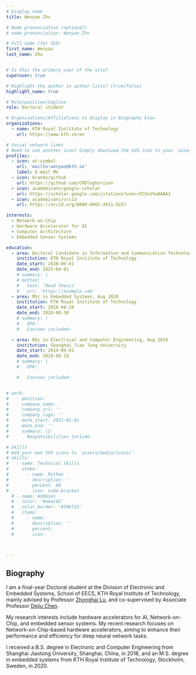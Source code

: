 ```yaml
---
# Display name
title: Wenyao Zhu

# Name pronunciation (optional)
# name_pronunciation: Wenyao Zhu

# Full name (for SEO)
first_name: Wenyao
last_name: Zhu


# Is this the primary user of the site?
superuser: true

# Highlight the author in author lists? (true/false)
highlight_name: true

# Role/position/tagline
role: Doctoral student

# Organizations/Affiliations to display in Biography blox
organizations:
  - name: KTH Royal Institute of Technology
    url: https://www.kth.se/en

# Social network links
# Need to use another icon? Simply download the SVG icon to your `assets/media/icons/` folder.
profiles:
  - icon: at-symbol
    url: 'mailto:wenyao@kth.se'
    label: E-mail Me
  - icon: brands/github
    url: https://github.com/CRDloghorizon
  - icon: academicons/google-scholar
    url: https://scholar.google.com/citations?user=TCOxUYwAAAAJ
  - icon: academicons/orcid
    url: https://orcid.org/0000-0002-4911-0257

interests:
  - Network-on-Chip
  - Hardware Accelerator for AI
  - Computer Architecture
  - Embedded Sensor Systems

education:
  - area: Doctoral Candidate in Information and Communication Technology, Apr 2025 (Expected)
    institution: KTH Royal Institute of Technology
    date_start: 2020-09-01
    date_end: 2025-04-01
    # summary: |
    # button:
    #   text: 'Read Thesis'
    #   url: 'https://example.com'
  - area: MSc in Embedded Systems, Aug 2020
    institution: KTH Royal Institute of Technology
    date_start: 2018-08-28
    date_end: 2020-08-30
    # summary: |
    #   GPA: 
    #   Courses included:

  - area: BSc in Electrical and Computer Engineering, Aug 2018
    institution: Shanghai Jiao Tong University
    date_start: 2014-09-01
    date_end: 2018-08-18
    # summary: |
    #   GPA:

    #   Courses included:


# work:
#   - position: 
#     company_name: 
#     company_url: ''
#     company_logo: ''
#     date_start: 2021-01-01
#     date_end: ''
#     summary: |2-
#       Responsibilities include:

# Skills
# Add your own SVG icons to `assets/media/icons/`
# skills:
#   - name: Technical Skills
#     items:
#       - name: Python
#         description: ''
#         percent: 80
#         icon: code-bracket
  # - name: Hobbies
  #   color: '#eeac02'
  #   color_border: '#f0bf23'
  #   items:
  #     - name: 
  #       description: ''
  #       percent: 
  #       icon: 



---
```


## Biography

I am a final-year Doctoral student at the Division of Electronic and Embedded Systems, School of EECS, KTH Royal Institute of Technology, mainly advised by Professor [Zhonghai Lu](https://www.kth.se/profile/zhonghai), and co-supervised by Associate Professor [Dejiu Chen](https://www.kth.se/profile/chendj). 

My research interests include hardware accelerators for AI, Network-on-Chip, and embedded sensor systems. My recent research focuses on Network-on-Chip-based hardware accelerators, aiming to enhance their performance and efficiency for deep neural network tasks. 

I received a B.S. degree in Electronic and Computer Engineering from Shanghai Jiaotong University, Shanghai, China, in 2018, and an M.S. degree in embedded systems from KTH Royal Institute of Technology, Stockholm, Sweden, in 2020.
